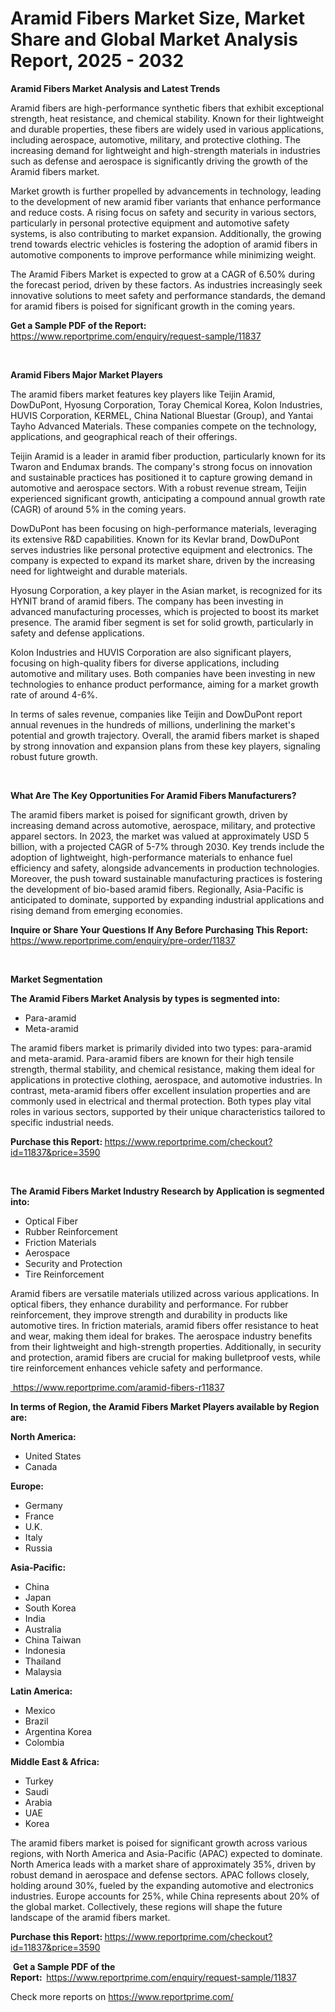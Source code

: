 <p><h1>Aramid Fibers Market Size, Market Share and Global Market Analysis Report, 2025 - 2032</h1></p><p><strong>Aramid Fibers Market Analysis and Latest Trends</strong></p>
<p><p>Aramid fibers are high-performance synthetic fibers that exhibit exceptional strength, heat resistance, and chemical stability. Known for their lightweight and durable properties, these fibers are widely used in various applications, including aerospace, automotive, military, and protective clothing. The increasing demand for lightweight and high-strength materials in industries such as defense and aerospace is significantly driving the growth of the Aramid fibers market.</p><p>Market growth is further propelled by advancements in technology, leading to the development of new aramid fiber variants that enhance performance and reduce costs. A rising focus on safety and security in various sectors, particularly in personal protective equipment and automotive safety systems, is also contributing to market expansion. Additionally, the growing trend towards electric vehicles is fostering the adoption of aramid fibers in automotive components to improve performance while minimizing weight.</p><p>The Aramid Fibers Market is expected to grow at a CAGR of 6.50% during the forecast period, driven by these factors. As industries increasingly seek innovative solutions to meet safety and performance standards, the demand for aramid fibers is poised for significant growth in the coming years.</p></p>
<p><strong>Get a Sample PDF of the Report:&nbsp;</strong> <a href="https://www.reportprime.com/enquiry/request-sample/11837?utm_campaign=3573&utm_medium=2&utm_source=Github&utm_content=ia&utm_term=17032025&utm_id=aramid-fibers">https://www.reportprime.com/enquiry/request-sample/11837</a></p>
<p>&nbsp;</p>
<p><strong>Aramid Fibers Major Market Players</strong></p>
<p><p>The aramid fibers market features key players like Teijin Aramid, DowDuPont, Hyosung Corporation, Toray Chemical Korea, Kolon Industries, HUVIS Corporation, KERMEL, China National Bluestar (Group), and Yantai Tayho Advanced Materials. These companies compete on the technology, applications, and geographical reach of their offerings.</p><p>Teijin Aramid is a leader in aramid fiber production, particularly known for its Twaron and Endumax brands. The company's strong focus on innovation and sustainable practices has positioned it to capture growing demand in automotive and aerospace sectors. With a robust revenue stream, Teijin experienced significant growth, anticipating a compound annual growth rate (CAGR) of around 5% in the coming years.</p><p>DowDuPont has been focusing on high-performance materials, leveraging its extensive R&D capabilities. Known for its Kevlar brand, DowDuPont serves industries like personal protective equipment and electronics. The company is expected to expand its market share, driven by the increasing need for lightweight and durable materials.</p><p>Hyosung Corporation, a key player in the Asian market, is recognized for its HYNIT brand of aramid fibers. The company has been investing in advanced manufacturing processes, which is projected to boost its market presence. The aramid fiber segment is set for solid growth, particularly in safety and defense applications.</p><p>Kolon Industries and HUVIS Corporation are also significant players, focusing on high-quality fibers for diverse applications, including automotive and military uses. Both companies have been investing in new technologies to enhance product performance, aiming for a market growth rate of around 4-6%.</p><p>In terms of sales revenue, companies like Teijin and DowDuPont report annual revenues in the hundreds of millions, underlining the market's potential and growth trajectory. Overall, the aramid fibers market is shaped by strong innovation and expansion plans from these key players, signaling robust future growth.</p></p>
<p>&nbsp;</p>
<p><strong>What Are The Key Opportunities For Aramid Fibers Manufacturers?</strong></p>
<p><p>The aramid fibers market is poised for significant growth, driven by increasing demand across automotive, aerospace, military, and protective apparel sectors. In 2023, the market was valued at approximately USD 5 billion, with a projected CAGR of 5-7% through 2030. Key trends include the adoption of lightweight, high-performance materials to enhance fuel efficiency and safety, alongside advancements in production technologies. Moreover, the push toward sustainable manufacturing practices is fostering the development of bio-based aramid fibers. Regionally, Asia-Pacific is anticipated to dominate, supported by expanding industrial applications and rising demand from emerging economies.</p></p>
<p><strong>Inquire or Share Your Questions If Any Before Purchasing This Report:</strong> <a href="https://www.reportprime.com/enquiry/pre-order/11837?utm_campaign=3573&utm_medium=2&utm_source=Github&utm_content=ia&utm_term=17032025&utm_id=aramid-fibers">https://www.reportprime.com/enquiry/pre-order/11837</a></p>
<p>&nbsp;</p>
<p><strong>Market Segmentation</strong></p>
<p><strong>The Aramid Fibers Market Analysis by types is segmented into:</strong></p>
<p><ul><li>Para-aramid</li><li>Meta-aramid</li></ul></p>
<p><p>The aramid fibers market is primarily divided into two types: para-aramid and meta-aramid. Para-aramid fibers are known for their high tensile strength, thermal stability, and chemical resistance, making them ideal for applications in protective clothing, aerospace, and automotive industries. In contrast, meta-aramid fibers offer excellent insulation properties and are commonly used in electrical and thermal protection. Both types play vital roles in various sectors, supported by their unique characteristics tailored to specific industrial needs.</p></p>
<p><strong>Purchase this Report:&nbsp;</strong><a href="https://www.reportprime.com/checkout?id=11837&price=3590&utm_campaign=3573&utm_medium=2&utm_source=Github&utm_content=ia&utm_term=17032025&utm_id=aramid-fibers">https://www.reportprime.com/checkout?id=11837&price=3590</a></p>
<p>&nbsp;</p>
<p><strong>The Aramid Fibers Market Industry Research by Application is segmented into:</strong></p>
<p><ul><li>Optical Fiber</li><li>Rubber Reinforcement</li><li>Friction Materials</li><li>Aerospace</li><li>Security and Protection</li><li>Tire Reinforcement</li></ul></p>
<p><p>Aramid fibers are versatile materials utilized across various applications. In optical fibers, they enhance durability and performance. For rubber reinforcement, they improve strength and durability in products like automotive tires. In friction materials, aramid fibers offer resistance to heat and wear, making them ideal for brakes. The aerospace industry benefits from their lightweight and high-strength properties. Additionally, in security and protection, aramid fibers are crucial for making bulletproof vests, while tire reinforcement enhances vehicle safety and performance.</p></p>
<p><a href="https://www.reportprime.com/aramid-fibers-r11837?utm_campaign=3573&utm_medium=2&utm_source=Github&utm_content=ia&utm_term=17032025&utm_id=aramid-fibers">&nbsp;https://www.reportprime.com/aramid-fibers-r11837</a></p>
<p><strong>In terms of Region, the Aramid Fibers Market Players available by Region are:</strong></p>
<p>
    <p> <strong> North America: </strong>
        <ul>
            <li>United States</li>
            <li>Canada</li>
        </ul>
        </p> 
    <p> <strong> Europe: </strong>
        <ul>
            <li>Germany</li>
            <li>France</li>
            <li>U.K.</li>
            <li>Italy</li>
            <li>Russia</li>
        </ul>
        </p> 
    <p> <strong> Asia-Pacific: </strong>
        <ul>
            <li>China</li>
            <li>Japan</li>
            <li>South Korea</li>
            <li>India</li>
            <li>Australia</li>
            <li>China Taiwan</li>
            <li>Indonesia</li>
            <li>Thailand</li>
            <li>Malaysia</li>
        </ul>
        </p> 
    <p> <strong> Latin America: </strong>
        <ul>
            <li>Mexico</li>
            <li>Brazil</li>
            <li>Argentina Korea</li>
            <li>Colombia</li>
        </ul>
        </p> 
    <p> <strong> Middle East & Africa: </strong>
        <ul>
            <li>Turkey</li>
            <li>Saudi</li>
            <li>Arabia</li>
            <li>UAE</li>
            <li>Korea</li>
        </ul>
    </p>
    </p>
<p><p>The aramid fibers market is poised for significant growth across various regions, with North America and Asia-Pacific (APAC) expected to dominate. North America leads with a market share of approximately 35%, driven by robust demand in aerospace and defense sectors. APAC follows closely, holding around 30%, fueled by the expanding automotive and electronics industries. Europe accounts for 25%, while China represents about 20% of the global market. Collectively, these regions will shape the future landscape of the aramid fibers market.</p></p>
<p><strong>Purchase this Report: </strong><a href="https://www.reportprime.com/checkout?id=11837&price=3590&utm_campaign=3573&utm_medium=2&utm_source=Github&utm_content=ia&utm_term=17032025&utm_id=aramid-fibers">https://www.reportprime.com/checkout?id=11837&price=3590</a></p>
<p>&nbsp;<strong>Get a Sample PDF of the Report:&nbsp;&nbsp;</strong><a href="https://www.reportprime.com/enquiry/request-sample/11837?utm_campaign=3573&utm_medium=2&utm_source=Github&utm_content=ia&utm_term=17032025&utm_id=aramid-fibers">https://www.reportprime.com/enquiry/request-sample/11837</a></p>
<p><strong></strong></p>
<p>Check more reports on <a href="https://www.reportprime.com/?utm_campaign=3573&utm_medium=2&utm_source=Github&utm_content=ia&utm_term=17032025&utm_id=aramid-fibers">https://www.reportprime.com/</a></p>